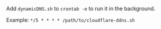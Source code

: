 Add `dynamicDNS.sh` to `crontab -e` to run it in the background.

Example: `*/5 * * * * /path/to/cloudflare-ddns.sh`
